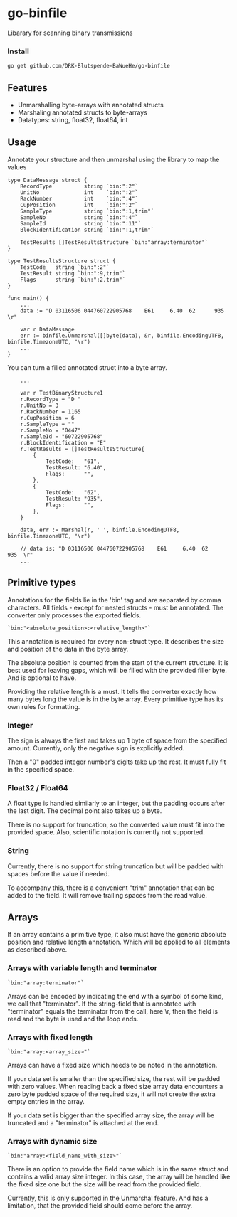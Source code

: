 # go-binfile
Libarary for scanning binary transmissions

### Install
```go get github.com/DRK-Blutspende-BaWueHe/go-binfile```

## Features
  - Unmarshalling byte-arrays with annotated structs
  - Marshaling annotated structs to byte-arrays
  - Datatypes: string, float32, float64, int

## Usage
Annotate your structure and then unmarshal using the library to map the values
```
type DataMessage struct {
	RecordType          string `bin:":2"`      
	UnitNo              int    `bin:":2"`      
	RackNumber          int    `bin:":4"`      
	CupPosition         int    `bin:":2"`      
	SampleType          string `bin:":1,trim"` 
	SampleNo            string `bin:":4"`      
	SampleId            string `bin:":11"`
	BlockIdentification string `bin:":1,trim"` 

	TestResults []TestResultsStructure `bin:"array:terminator"`
}

type TestResultsStructure struct {
	TestCode   string `bin:":2"`            
	TestResult string `bin:":9,trim"`       
	Flags      string `bin:":2,trim"`       
}

func main() {
    ...
    data := "D 03116506 044760722905768    E61     6.40  62      935  \r"
	
    var r DataMessage
	err := binfile.Unmarshal([]byte(data), &r, binfile.EncodingUTF8, binfile.TimezoneUTC, "\r")
    ...
}
```

You can turn a filled annotated struct into a byte array.

```
    ...

	var r TestBinaryStructure1
	r.RecordType = "D "
	r.UnitNo = 3
	r.RackNumber = 1165
	r.CupPosition = 6
	r.SampleType = ""
	r.SampleNo = "0447"
	r.SampleId = "60722905768"
	r.BlockIdentification = "E"
	r.TestResults = []TestResultsStructure{
		{
			TestCode:   "61",
			TestResult: "6.40",
			Flags:      "",
		},
		{
			TestCode:   "62",
			TestResult: "935",
			Flags:      "",
		},
	}

	data, err := Marshal(r, ' ', binfile.EncodingUTF8, binfile.TimezoneUTC, "\r")

    // data is: "D 03116506 044760722905768    E61     6.40  62      935  \r"
    ...
```


## Primitive types

Annotations for the fields lie in the 'bin' tag and are separated by comma characters. All fields - except for nested structs - must be annotated. The converter only processes the exported fields.

`` `bin:"<absolute_position>:<relative_length>"` ``

This annotation is required for every non-struct type. It describes the size and position of the data in the byte array.

The absolute position is counted from the start of the current structure. It is best used for leaving gaps, which will be filled with the provided filler byte. And is optional to have.

Providing the relative length is a must. It tells the converter exactly how many bytes long the value is in the byte array. Every primitive type has its own rules for formatting. 

### Integer

The sign is always the first and takes up 1 byte of space from the specified amount. Currently, only the negative sign is explicitly added.

Then a "0" padded integer number's digits take up the rest. It must fully fit in the specified space.

### Float32 / Float64

A float type is handled similarly to an integer, but the padding occurs after the last digit. The decimal point also takes up a byte.

There is no support for truncation, so the converted value must fit into the provided space. Also, scientific notation is currently not supported.

### String

Currently, there is no support for string truncation but will be padded with spaces before the value if needed.

To accompany this, there is a convenient "trim" annotation that can be added to the field. It will remove trailing spaces from the read value.

## Arrays

If an array contains a primitive type, it also must have the generic absolute position and relative length annotation. Which will be applied to all elements as described above.

### Arrays with variable length and terminator

`` `bin:"array:terminator"` ``

Arrays can be encoded by indicating the end with a symbol of some kind, we call that "terminator". If the string-field that is annotated with "terminator" equals the terminator from the call, here \r, then the field is read and the byte is used and the loop ends. 

### Arrays with fixed length

`` `bin:"array:<array_size>"` ``

Arrays can have a fixed size which needs to be noted in the annotation.

If your data set is smaller than the specified size, the rest will be padded with zero values. When reading back a fixed size array data encounters a zero byte padded space of the required size, it will not create the extra empty entries in the array.

If your data set is bigger than the specified array size, the array will be truncated and a "terminator" is attached at the end.

### Arrays with dynamic size

`` `bin:"array:<field_name_with_size>"` ``

There is an option to provide the field name which is in the same struct and contains a valid array size integer. In this case, the array will be handled like the fixed size one but the size will be read from the provided field.

Currently, this is only supported in the Unmarshal feature. And has a limitation, that the provided field should come before the array. 


